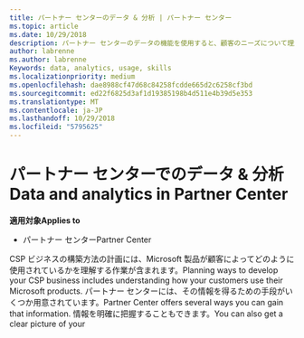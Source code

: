 ```yaml
---
title: パートナー センターのデータ & 分析 | パートナー センター
ms.topic: article
ms.date: 10/29/2018
description: パートナー センターのデータの機能を使用すると、顧客のニーズについて理解を深めることができます
author: labrenne
ms.author: labrenne
Keywords: data, analytics, usage, skills
ms.localizationpriority: medium
ms.openlocfilehash: dae8988cf47d68c84258fcdde665d2c6258cf3bd
ms.sourcegitcommit: ed22f6825d3af1d19385198b4d511e4b39d5e353
ms.translationtype: MT
ms.contentlocale: ja-JP
ms.lasthandoff: 10/29/2018
ms.locfileid: "5795625"
---
```

# <a name="data-and-analytics-in-partner-center"></a><span data-ttu-id="3ec46-103">パートナー センターでのデータ & 分析</span><span class="sxs-lookup"><span data-stu-id="3ec46-103">Data and analytics in Partner Center</span></span>

**<span data-ttu-id="3ec46-104">適用対象</span><span class="sxs-lookup"><span data-stu-id="3ec46-104">Applies to</span></span>**

- <span data-ttu-id="3ec46-105">パートナー センター</span><span class="sxs-lookup"><span data-stu-id="3ec46-105">Partner Center</span></span>

<span data-ttu-id="3ec46-106">CSP ビジネスの構築方法の計画には、Microsoft 製品が顧客によってどのように使用されているかを理解する作業が含まれます。</span><span class="sxs-lookup"><span data-stu-id="3ec46-106">Planning ways to develop your CSP business includes understanding how your customers use their Microsoft products.</span></span> <span data-ttu-id="3ec46-107">パートナー センターには、その情報を得るための手段がいくつか用意されています。</span><span class="sxs-lookup"><span data-stu-id="3ec46-107">Partner Center offers several ways you can gain that information.</span></span> <span data-ttu-id="3ec46-108">情報を明確に把握することもできます。</span><span class="sxs-lookup"><span data-stu-id="3ec46-108">You can also get a clear picture of your</span></span> 
